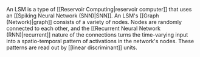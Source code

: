 An LSM is a type of [[Reservoir Computing|reservoir computer]] that uses an [[Spiking Neural Network (SNN)|SNN]]. An LSM's [[Graph (Network)|graph]] consists of a variety of nodes. Nodes are randomly connected to each other, and the [[Recurrent Neural Network (RNN)|recurrent]] nature of the connections turns the time-varying input into a spatio-temporal pattern of activations in the network's nodes. These patterns are read out by [[linear discriminant]] units.